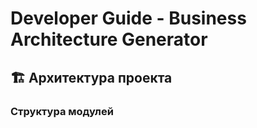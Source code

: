 # Developer Guide - Business Architecture Generator

## 🏗️ Архитектура проекта

### Структура модулей
